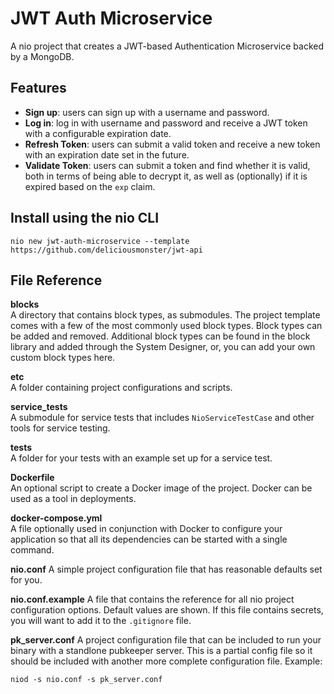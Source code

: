 # JWT Auth Microservice

A nio project that creates a JWT-based Authentication Microservice backed by a MongoDB.

## Features

- **Sign up**: users can sign up with a username and password.
- **Log in**: log in with username and password and receive a JWT token with a configurable expiration date.
- **Refresh Token**: users can submit a valid token and receive a new token with an expiration date set in the future.
- **Validate Token**: users can submit a token and find whether it is valid, both in terms of being able to decrypt it, as well as (optionally) if it is expired based on the `exp` claim.

## Install using the nio CLI

  ```
  nio new jwt-auth-microservice --template https://github.com/deliciousmonster/jwt-api
  ```

## File Reference

**blocks**<br>A directory that contains block types, as submodules. The project template comes with a few of the most commonly used block types. Block types can be added and removed. Additional block types can be found in the block library and added through the System Designer, or, you can add your own custom block types here.

**etc**
<br>A folder containing project configurations and scripts.

**service_tests**<br>A submodule for service tests that includes `NioServiceTestCase` and other tools for service testing.

**tests**<br>A folder for your tests with an example set up for a service test.

**Dockerfile**<br>An optional script to create a Docker image of the project. Docker can be used as a tool in deployments.

**docker-compose.yml**<br>A file optionally used in conjunction with Docker to configure your application so that all its dependencies can be started with a single command.

**nio.conf**
A simple project configuration file that has reasonable defaults set for you.

**nio.conf.example**
A file that contains the reference for all nio project configuration options. Default values are shown. If this file contains secrets, you will want to add it to the `.gitignore` file.

**pk_server.conf**
A project configuration file that can be included to run your binary with a standlone pubkeeper server. This is a partial config file so it should be included with another more complete configuration file. Example:
```
niod -s nio.conf -s pk_server.conf
```
